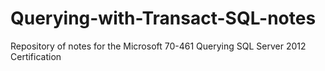 # Querying-with-Transact-SQL-notes
Repository of notes for the Microsoft 70-461 Querying SQL Server 2012 Certification
